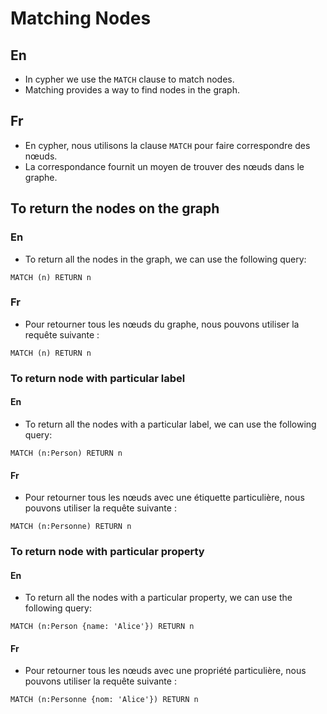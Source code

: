 # Matching Nodes
## En
- In cypher we use the `MATCH` clause to match nodes.
- Matching provides a way to find nodes in the graph.

## Fr
- En cypher, nous utilisons la clause `MATCH` pour faire correspondre des nœuds.
- La correspondance fournit un moyen de trouver des nœuds dans le graphe.

## To return the nodes on the graph
### En
- To return all the nodes in the graph, we can use the following query:
```cypher
MATCH (n) RETURN n
```

### Fr
- Pour retourner tous les nœuds du graphe, nous pouvons utiliser la requête suivante :
```cypher
MATCH (n) RETURN n
```
### To return node with particular label
#### En
- To return all the nodes with a particular label, we can use the following query:
```cypher
MATCH (n:Person) RETURN n
```

#### Fr
- Pour retourner tous les nœuds avec une étiquette particulière, nous pouvons utiliser la requête suivante :
```cypher
MATCH (n:Personne) RETURN n
```

### To return node with particular property
#### En
- To return all the nodes with a particular property, we can use the following query:
```cypher
MATCH (n:Person {name: 'Alice'}) RETURN n
```

#### Fr
- Pour retourner tous les nœuds avec une propriété particulière, nous pouvons utiliser la requête suivante :
```cypher
MATCH (n:Personne {nom: 'Alice'}) RETURN n
```

